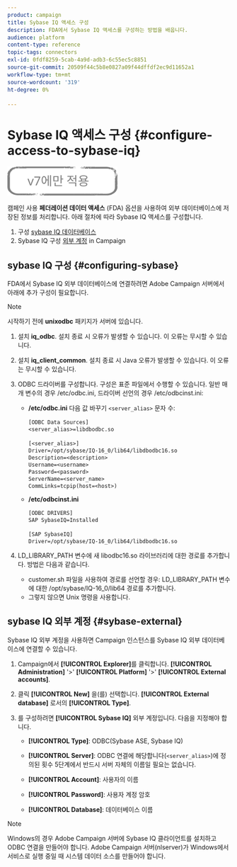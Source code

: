 ```yaml
---
product: campaign
title: Sybase IQ 액세스 구성
description: FDA에서 Sybase IQ 액세스를 구성하는 방법을 배웁니다.
audience: platform
content-type: reference
topic-tags: connectors
exl-id: 0fdf8259-5cab-4a9d-adb3-6c55ec5c8851
source-git-commit: 20509f44c5b8e0827a09f44dffdf2ec9d11652a1
workflow-type: tm+mt
source-wordcount: '319'
ht-degree: 0%

---
```


# Sybase IQ 액세스 구성 {#configure-access-to-sybase-iq}

![](../../assets/v7-only.svg)

캠페인 사용 **페더레이션 데이터 액세스** (FDA) 옵션을 사용하여 외부 데이터베이스에 저장된 정보를 처리합니다. 아래 절차에 따라 Sybase IQ 액세스를 구성합니다.

1. 구성 [sybase IQ 데이터베이스](#configuring-sybase)
1. Sybase IQ 구성 [외부 계정](#sybase-external) in Campaign

## sybase IQ 구성 {#configuring-sybase}

FDA에서 Sybase IQ 외부 데이터베이스에 연결하려면 Adobe Campaign 서버에서 아래에 추가 구성이 필요합니다.

>[!NOTE]
>
>시작하기 전에 **unixodbc** 패키지가 서버에 있습니다.

1. 설치 **iq_odbc**. 설치 종료 시 오류가 발생할 수 있습니다. 이 오류는 무시할 수 있습니다.

1. 설치 **iq_client_common**. 설치 종료 시 Java 오류가 발생할 수 있습니다. 이 오류는 무시할 수 있습니다.

1. ODBC 드라이버를 구성합니다. 구성은 표준 파일에서 수행할 수 있습니다. 일반 매개 변수의 경우 /etc/odbc.ini, 드라이버 선언의 경우 /etc/odbcinst.ini:

   * **/etc/odbc.ini** 다음 값 바꾸기 `<server_alias>` 문자 수:

      ```
      [ODBC Data Sources]
      <server_alias>=libdbodbc.so
      
      [<server_alias>]
      Driver=/opt/sybase/IQ-16_0/lib64/libdbodbc16.so
      Description=<description>
      Username=<username>
      Password=<password>
      ServerName=<server_name>
      CommLinks=tcpip(host=<host>)
      ```

   * **/etc/odbcinst.ini**

      ```
      [ODBC DRIVERS]
      SAP SybaseIQ=Installed
      
      [SAP SybaseIQ]
      Driver=/opt/sybase/IQ-16_0/lib64/libdbodbc16.so
      ```

1. LD_LIBRARY_PATH 변수에 새 libodbc16.so 라이브러리에 대한 경로를 추가합니다. 방법은 다음과 같습니다.

   * customer.sh 파일을 사용하여 경로를 선언할 경우: LD_LIBRARY_PATH 변수에 대한 /opt/sybase/IQ-16_0/lib64 경로를 추가합니다.
   * 그렇지 않으면 Unix 명령을 사용합니다.

## sybase IQ 외부 계정 {#sybase-external}

Sybase IQ 외부 계정을 사용하면 Campaign 인스턴스를 Sybase IQ 외부 데이터베이스에 연결할 수 있습니다.

1. Campaign에서 **[!UICONTROL Explorer]**&#x200B;를 클릭합니다. **[!UICONTROL Administration]** &#39;>&#39; **[!UICONTROL Platform]** &#39;>&#39; **[!UICONTROL External accounts]**.

1. 클릭 **[!UICONTROL New]** 을(를) 선택합니다. **[!UICONTROL External database]** 로서의 **[!UICONTROL Type]**.

1. 를 구성하려면 **[!UICONTROL Sybase IQ]** 외부 계정입니다. 다음을 지정해야 합니다.

   * **[!UICONTROL Type]**: ODBC(Sybase ASE, Sybase IQ)

   * **[!UICONTROL Server]**: ODBC 연결에 해당합니다(`<server_alias>`)에 정의된 횟수 5단계에서 반드시 서버 자체의 이름일 필요는 없습니다.

   * **[!UICONTROL Account]**: 사용자의 이름

   * **[!UICONTROL Password]**: 사용자 계정 암호

   * **[!UICONTROL Database]**: 데이터베이스 이름

>[!NOTE]
>
>Windows의 경우 Adobe Campaign 서버에 Sybase IQ 클라이언트를 설치하고 ODBC 연결을 만들어야 합니다. Adobe Campaign 서버(nlserver)가 Windows에서 서비스로 실행 중일 때 시스템 데이터 소스를 만들어야 합니다.
